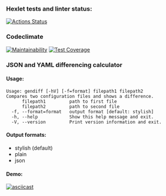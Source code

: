 ### Hexlet tests and linter status:

[![Actions Status](https://github.com/agsamkin/java-project-71/workflows/hexlet-check/badge.svg)](https://github.com/agsamkin/java-project-71/actions)

### Codeclimate

[![Maintainability](https://api.codeclimate.com/v1/badges/fec0680afba7d70590a0/maintainability)](https://codeclimate.com/github/agsamkin/java-project-71/maintainability)
[![Test Coverage](https://api.codeclimate.com/v1/badges/fec0680afba7d70590a0/test_coverage)](https://codeclimate.com/github/agsamkin/java-project-71/test_coverage)

### JSON and YAML differencing calculator

#### Usage:

```
Usage: gendiff [-hV] [-f=format] filepath1 filepath2
Compares two configuration files and shows a difference.
      filepath1         path to first file
      filepath2         path to second file
  -f, --format=format   output format [default: stylish]
  -h, --help            Show this help message and exit.
  -V, --version         Print version information and exit.

```

#### Output formats:

* stylish (default)
* plain
* json

#### Demo:

[![asciicast](https://asciinema.org/a/litjKjSt86SQK2mTXDUTGQYAN.svg)](https://asciinema.org/a/litjKjSt86SQK2mTXDUTGQYAN)